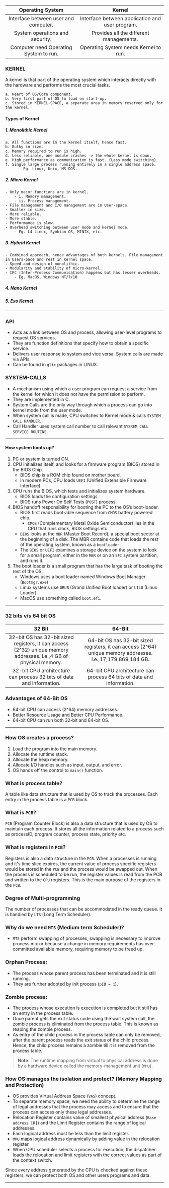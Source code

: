 |Operating System|Kernel|
| :---: | :---: |	
| Interface between user and computer.| Interface between application and user program.|
| System operations and security.| Provides all the different managements.|
| Computer need Operating System to run.| Operating System needs Kernel to run.|

### KERNEL
A kernel is that part of the operating system which interacts directly with 
the hardware and performs the most crucial tasks.


	a. Heart of OS/Core component.
	b. Very first part of OS to load on start-up.
	c. Stored in KERNEL-SPACE, a separate area in memory reserved only for the kernel.
#### Types of Kernel
##### 1. Monolithic Kernel
	a. All functions are in the kernel itself, hence fast.
	b. Bulky in size.
	c. Memory required to run is high.
	d. Less reliable, one module crashes -> the whole kernel is down.
	e. High performance as communication is fast. (Less mode switching)
	f. Single large process running entirely in a single address space.
			Eg. Linux, Unix, MS-DOS.

##### 2. Micro Kernel
	- Only major functions are in kernel.
		- i. Memory management.
		- ii. Process management.
	- File management and I/O management are in User-space.
	- Smaller in size.
	- More reliable.
	- More stable.
	- Performance is slow.
	- Overhead switching between user mode and kernel mode.
		- Eg. L4 Linux, Symbian OS, MINIX, etc.

##### 3. Hybrid Kernel
	- Combined approach, hence advantages of both kernels. File management in Users-pace and rest in Kernel space.
	- Speed and design of monolithic.
	- Modularity and stability of micro-kernel.
	- IPC (Inter-Process Communication) happens but has lesser overheads.
		- Eg. MacOS, Windows NT/7/10
		
##### 4. Nano Kernel				
##### 5. Exo Kernel
---

### API
- Acts as a link between OS and process, allowing user-level programs to request OS services.
-  They are function definitions that specify how to obtain a specific service. 
-  Delivers user response to system and vice versa. System calls are made via APIs.
-  Can be found in ``glic`` packages in LINUX.

### SYSTEM-CALLS
- A mechanism using which a user program can request a service from the kernel for which it does not have the permission to perform. 
-  They are implemented in C.
-  System Calls are the only way through which a process can go into kernel mode from the user mode.
-  When system call is made, CPU switches to Kernel mode & calls ``SYSTEM CALL HANDLER``.
-  Call Handler uses system call number to call relevant ``SYSREM CALL SERVICE ROUTINE``.

---

#### How system boots up?
1. PC or system is turned ON.
2. CPU initializes itself, and looks for a firmware program (BIOS) stored in the BIOS Chip.
	-  BIOS chip is a ROM chip found on mother board.
	-  In modern PCs, CPU loads ``UEFI`` (Unified Extensible Firmware Interface).
3. CPU runs the BIOS, which tests and initializes system hardware.
	- BIOS loads the configuration settings.
	- BIOS runs Power On Self Tests (``POST``) process.
4. BIOS handoff responsibility for booting the PC to the OS’s boot-loader.
	- BIOS first reads boot-able sequence from ``CMOS`` battery powered chip.
		 -  ``CMOS`` (Complementary Metal Oxide Semiconductor) lies in the CPU that runs clock, BIOS settings etc.
	- ``BIOS`` looks at the ``MBR`` (Master Boot Record), a special boot sector at the beginning of a disk. The MBR contains code that loads the rest of the operating system, known as a ``bootloader``.
	- The ``BIOS`` or ``UEFI`` examines a storage device on the system to look for a small program, either in the ``MBR`` or on an ``EFI`` 		  system partition, and runs it.
5. The boot loader is a small program that has the large task of booting the 
   rest of the OS.
	-  Windows uses a boot loader named Windows Boot Manager (``Bootmgr.exe``)
	-  Linux systems use ``GRUB`` (Grand Unified Boot loader) or ``LILO`` (Linux Loader)
	-  MacOS use something called ``boot.efi``.
---

### 32 bits v/s 64 bit OS
|32 Bit|64-Bit|
|:---:|:---:|
|32-bit OS has 32-bit sized registers, it can  access (2^32) unique memory addresses. i.e.,4 GB of physical memory.|64-bit OS has 32-bit sized registers, it can access (2^64) unique memory addresses. i.e.,17,179,869,184 GB.|
|32-bit CPU architecture can process 32 bits of data and information.|64-bit CPU architecture can  process 64 bits of data and information.|

### Advantages of 64-Bit OS
   -  64-bit CPU can access (2^64) memory addresses. 
   -  Better Resource Usage and Better CPU Performance.
   -  64-bit CPU can run both 32-bit and 64-bit OS.

---

### How OS creates a process?
   1. Load the program into the main memory.
   2. Allocate the runtime stack.
   3. Allocate the heap memory.
   4. Allocate I/O handles such as input, output, and error.
   5. OS hands off the control to ``main()`` function.


### What is process table?
A table like data structure that is used by OS to track the processes.
Each entry in the process table is a ``PCB`` block.

### What is ``PCB``?
``PCB`` (Program Counter Block) is also a data structure that is used by OS to 
maintain each process. It stores all the information related to a process
such as processID, program counter, process state, priority etc.

### What is registers in ``PCB``?
Registers is also a data structure in the ``PCB``. When a processes is running
and it's time slice expires, the current value of process specific registers 
would be stored in the ``PCB`` and the process would be swapped out. When the process is scheduled to  be run, the register values is read from the PCB and written to the ``CPU`` registers. This is the main purpose of the registers in the ``PCB``.
	
### Degree of Multi-programming
The number of processes that can be accommodated in the ready queue. It is handled by ``LTS`` (Long Term Scheduler).


### Why do we need ``MTS`` (Medium term Scheduler)?
- ``MTS`` perform swapping of processes, swapping is necessary to improve process mix or because a change in memory requirements has over-committed available memory, requiring memory to be freed up.


### Orphan Process:
- The process whose parent process has been terminated and it is still running.
- They are further adopted by init process (``pID = 1``).

### Zombie process:
- The process whose execution is execution is completed but it still
has an entry in the process table.
- Once parent gets the exit status code using the wait system call, the zombie process is eliminated from the process table. This is known as reaping the zombie process.
- As entry of the child process in the process table can only be removed, after the parent process reads the exit status of the child process. Hence, the child process remains a zombie till it is removed from the process table.

> **Note**: The runtime mapping from virtual to physical address is done by a hardware device called the memory-management unit (``MMU``).

### How OS manages the isolation and protect? (Memory Mapping and Protection)
- OS provides Virtual Address Space (``VAS``) concept.
- To separate memory space, we need the ability to determine the range of legal addresses that the process may access and to ensure that the process can access only these legal addresses.
- Relocation Register contains value of smallest physical address (``Base address [R]``) and the Limit Register contains the range of logical addresses.
- Each logical address must be less than the limit register.
- ``MMU`` maps logical address dynamically by adding value in the relocation register.
- When CPU scheduler selects a process for execution, the dispatcher loads the relocation and limit registers with the correct values as part of the context switch. 

Since every address generated by the CPU is checked against these registers, 
we can protect both OS and other users programs and data.

---
